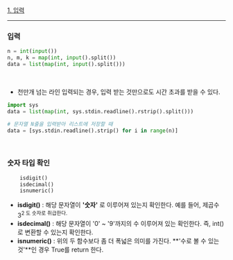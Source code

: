 [1. 입력](#입출력)

---

### 입력

```python
n = int(input())
n, m, k = map(int, input().split())
data = list(map(int, input().split()))
```
<br>

- 천만개 넘는 라인 입력되는 경우, 입력 받는 것만으로도 시간 초과를 받을 수 있다.

```python
import sys
data = list(map(int, sys.stdin.readline().rstrip().split()))

# 문자열 N줄을 입력받아 리스트에 저장할 때
data = [sys.stdin.readline().strip() for i in range(n)]
```
<br>

### 숫자 타입 확인
```python
    isdigit() 
    isdecimal() 
    isnumeric()
```
- **isdigit()** : 해당 문자열이 **'숫자'** 로 이루어져 있는지 확인한다. 예를 들어, 제곱수 3<sup>2 도 숫자로 취급한다.
- **isdecimal()** : 해당 문자열이 '0' ~ '9'까지의 수 이루어져 있는 확인한다. 즉, int()로 변환할 수 있는지 확인한다.
- **isnumeric()** : 위의 두 함수보다 좀 더 폭넓은 의미를 가진다. **'수로 볼 수 있는 것'**인 경우 True를 return 한다.
